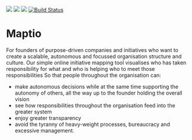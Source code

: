 <a href="https://codeclimate.com/repos/58c5dfcf1c8f5f0272000b72/feed"><img src="https://codeclimate.com/repos/58c5dfcf1c8f5f0272000b72/badges/969532b3df5cd3cd2e9b/gpa.svg" /></a> <a href="https://codeclimate.com/repos/58c5dfcf1c8f5f0272000b72/coverage"><img src="https://codeclimate.com/repos/58c5dfcf1c8f5f0272000b72/badges/969532b3df5cd3cd2e9b/coverage.svg" /></a> <a href="https://codeclimate.com/repos/58c5dfcf1c8f5f0272000b72/feed"><img src="https://codeclimate.com/repos/58c5dfcf1c8f5f0272000b72/badges/969532b3df5cd3cd2e9b/issue_count.svg" /></a> [![Build Status](https://travis-ci.com/Safiyya/maptio.svg?token=nc9XxWrdvz8syvD6uvUM&branch=master)](https://travis-ci.com/Safiyya/maptio)

# Maptio

For founders of purpose-driven companies and initiatives who want to create a scalable, autonomous and focussed organisation structure and culture.
Our simple online initiative mapping tool visualises who has taken responsibility for what and who is helping who to meet those responsibilities
So that people throughout the organisation can: 

- make autonomous decisions while at the same time supporting the autonomy of others, all the way up to the founder holding the overall vision
- see how responsibilities throughout the organisation feed into the greater system
- enjoy greater transparency
- avoid the tyranny of heavy-weight processes, bureaucracy and excessive management.
